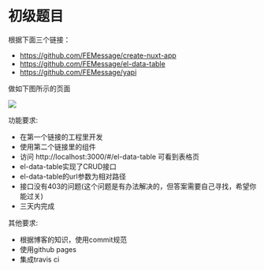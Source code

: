 # 初级题目

根据下面三个链接：

- https://github.com/FEMessage/create-nuxt-app
- https://github.com/FEMessage/el-data-table
- https://github.com/FEMessage/yapi

做如下图所示的页面

![](https://camo.githubusercontent.com/d3d4fd734bdb1631cf43448d4f963e78b62b2ec2/68747470733a2f2f646565706578692d6d6f62792e6f73732d636e2d7368656e7a68656e2e616c6979756e63732e636f6d2f6578616d706c652e706e67)

功能要求:

- 在第一个链接的工程里开发
- 使用第二个链接里的组件
- 访问 http://localhost:3000/#/el-data-table 可看到表格页
- el-data-table实现了CRUD接口
- el-data-table的url参数为相对路径
- 接口没有403的问题(这个问题是有办法解决的，但答案需要自己寻找，希望你能过关)
- 三天内完成

其他要求:

- 根据博客的知识，使用commit规范
- 使用github pages
- 集成travis ci
